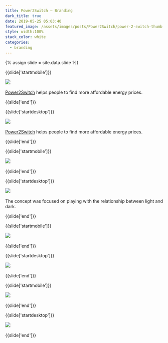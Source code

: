 ```yaml
---
title: Power2Switch — Branding
dark_title: true
date: 2019-05-25 05:03:40
featured_image: /assets/images/posts/Power2Switch/power-2-switch-thumb.png
style: width:100%
stack_color: white
categories:
  - branding
---
```

{% assign slide = site.data.slide %}

{{slide['startmobile']}}

<div><img class='full-height' src='/assets/images/posts/Power2Switch/power-2-switch-1-mobile.jpg' srcset='/assets/images/posts/Power2Switch/power-2-switch-1-mobile.jpg 375w, /assets/images/posts/Power2Switch/power-2-switch-1-mobile@2x.jpg 750w, /assets/images/posts/Power2Switch/power-2-switch-1-mobile@3x.jpg 1125w'></div>

<p class='bg'><a href='https://power2switch.com/'>Power2Switch</a> helps people to find more affordable energy prices.</p>

{{slide['end']}}


{{slide['startdesktop']}}

<div><img class='full-width' src='/assets/images/posts/Power2Switch/power-2-switch-1@2x.png' srcset='/assets/images/posts/Power2Switch/power-2-switch-1.png 1024w, /assets/images/posts/Power2Switch/power-2-switch-1@2x.png 2048w, /assets/images/posts/Power2Switch/power-2-switch-1@3x.png 3072w'></div>

<a href='https://power2switch.com/'>Power2Switch</a> helps people to find more affordable energy prices.

{{slide['end']}}

{{slide['startmobile']}}

<div><img class='full-height' src='/assets/images/posts/Power2Switch/power-2-switch-2-mobile.png' srcset='/assets/images/posts/Power2Switch/power-2-switch-2-mobile.png 375w, /assets/images/posts/Power2Switch/power-2-switch-2-mobile@2x.png 750w, /assets/images/posts/Power2Switch/power-2-switch-2-mobile@3x.png 1125w'></div>

<p class='bg-dark'></p>



{{slide['end']}}

{{slide['startdesktop']}}

<div><img src='/assets/images/posts/Power2Switch/power-2-switch-2@2x.png' srcset='/assets/images/posts/Power2Switch/power-2-switch-2.png 794w, /assets/images/posts/Power2Switch/power-2-switch-2@2x.png 1588w, /assets/images/posts/Power2Switch/power-2-switch-2@3x.png 2382w'></div>

The concept was focused on playing with the relationship between light and dark.

{{slide['end']}}

{{slide['startmobile']}}

<div><img class='full-height' src='/assets/images/posts/Power2Switch/power-2-switch-3-mobile.jpg' srcset='/assets/images/posts/Power2Switch/power-2-switch-3-mobile.jpg 375w, /assets/images/posts/Power2Switch/power-2-switch-3-mobile@2x.jpg 750w, /assets/images/posts/Power2Switch/power-2-switch-3-mobile@3x.jpg 1125w'></div>

<p class='bg-dark'> </p>

{{slide['end']}}

{{slide['startdesktop']}}

<div><img src='/assets/images/posts/Power2Switch/power-2-switch-3@2x.png' srcset='/assets/images/posts/Power2Switch/power-2-switch-3.png 637w, /assets/images/posts/Power2Switch/power-2-switch-3@2x.png 1274w, /assets/images/posts/Power2Switch/power-2-switch-3@3x.png 1911w'></div>


{{slide['end']}}

{{slide['startmobile']}}

<div><img class='full-height' src='/assets/images/posts/Power2Switch/power-2-switch-4-mobile.png' srcset='/assets/images/posts/Power2Switch/power-2-switch-4-mobile.png 375w, /assets/images/posts/Power2Switch/power-2-switch-4-mobile@2x.png 750w, /assets/images/posts/Power2Switch/power-2-switch-4-mobile@3x.png 1125w'></div>

{{slide['end']}}

{{slide['startdesktop']}}

<div><img src='/assets/images/posts/Power2Switch/power-2-switch-4@2x.png' srcset='/assets/images/posts/Power2Switch/power-2-switch-4.png 794w, /assets/images/posts/Power2Switch/power-2-switch-4@2x.png 1588w, /assets/images/posts/Power2Switch/power-2-switch-4@3x.png 2382w'></div>

{{slide['end']}}
